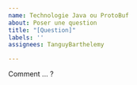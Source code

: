 ```yaml
---
name: Technologie Java ou ProtoBuf
about: Poser une question
title: "[Question]"
labels: ''
assignees: TanguyBarthelemy

---
```


Comment ... ?
